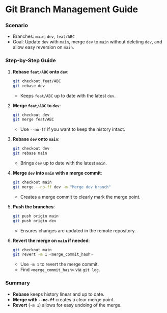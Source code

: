 # Git Branch Management Guide

### Scenario
- Branches: `main`, `dev`, `feat/ABC`
- Goal: Update `dev` with `main`, merge `dev` to `main` without deleting `dev`, and allow easy reversion on `main`.

### Step-by-Step Guide

1. **Rebase `feat/ABC` onto `dev`**:
   ```sh
   git checkout feat/ABC
   git rebase dev
   ```
   - Keeps `feat/ABC` up to date with the latest `dev`.

2. **Merge `feat/ABC` to `dev`**:
   ```sh
   git checkout dev
   git merge feat/ABC
   ```
   - Use `--no-ff` if you want to keep the history intact.

3. **Rebase `dev` onto `main`**:
   ```sh
   git checkout dev
   git rebase main
   ```
   - Brings `dev` up to date with the latest `main`.

4. **Merge `dev` into `main` with a merge commit**:
   ```sh
   git checkout main
   git merge --no-ff dev -m "Merge dev branch"
   ```
   - Creates a merge commit to clearly mark the merge point.

5. **Push the branches**:
   ```sh
   git push origin main
   git push origin dev
   ```
   - Ensures changes are updated in the remote repository.

6. **Revert the merge on `main` if needed**:
   ```sh
   git checkout main
   git revert -m 1 <merge_commit_hash>
   ```
   - Use `-m 1` to revert the merge commit.
   - Find `<merge_commit_hash>` via `git log`.

### Summary
- **Rebase** keeps history linear and up to date.
- **Merge with `--no-ff`** creates a clear merge point.
- **Revert** (`-m 1`) allows for easy undoing of the merge.